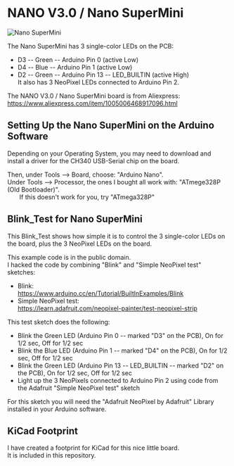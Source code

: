# NANO V3.0 / Nano SuperMini  
  
![Nano SuperMini](https://github.com/user-attachments/assets/f04cb68f-99c4-4ba4-b45e-f3d4c473631b)  
  
The Nano SuperMini has 3 single-color LEDs on the PCB:  
* D3 -- Green -- Arduino Pin 0 (active Low)  
* D4 -- Blue  -- Arduino Pin 1 (active Low)  
* D2 -- Green -- Arduino Pin 13 -- LED_BUILTIN (active High)  
It also has 3 NeoPixel LEDs connected to Arduino Pin 2.  

The NANO V3.0 / Nano SuperMini board is from Aliexpress:  
https://www.aliexpress.com/item/1005006468917096.html  

## Setting Up the Nano SuperMini on the Arduino Software
Depending on your Operating System, you may need to download and install a driver for the CH340 USB-Serial chip on the board.  
  
Then, under Tools --> Board, choose: "Arduino Nano".  
Under Tools --> Processor, the ones I bought all work with: "ATmege328P (Old Bootloader)".  
&nbsp;&nbsp;&nbsp;&nbsp;&nbsp;&nbsp;&nbsp;If this doesn't work for you, try "ATmega328P"  
  

## Blink_Test for Nano SuperMini  
  
This Blink_Test shows how simple it is to control the 3 single-color LEDs on the board, plus the 3 NeoPixel LEDs on the board.  
  
This example code is in the public domain.  
I hacked the code by combining "Blink" and "Simple NeoPixel test" sketches:  
* Blink:  
https://www.arduino.cc/en/Tutorial/BuiltInExamples/Blink  
* Simple NeoPixel test:  
https://learn.adafruit.com/neopixel-painter/test-neopixel-strip  
  
This test sketch does the following:  
* Blink the Green LED (Arduino Pin 0 -- marked "D3" on the PCB), On for 1/2 sec, Off for 1/2 sec  
* Blink the Blue LED (Arduino Pin 1 -- marked "D4" on the PCB), On for 1/2 sec, Off for 1/2 sec  
* Blink the Green LED (Arduino Pin 13 -- LED_BUILTIN -- marked "D2" on the PCB), On for 1/2 sec, Off for 1/2 sec  
* Light up the 3 NeoPixels connected to Arduino Pin 2 using code from the Adafruit "Simple NeoPixel test" sketch  
  
For this sketch you will need the "Adafruit NeoPixel by Adafruit" Library installed in your Arduino software.  
  
## KiCad Footprint  

I have created a footprint for KiCad for this nice little board.  
It is included in this repository.  
  
